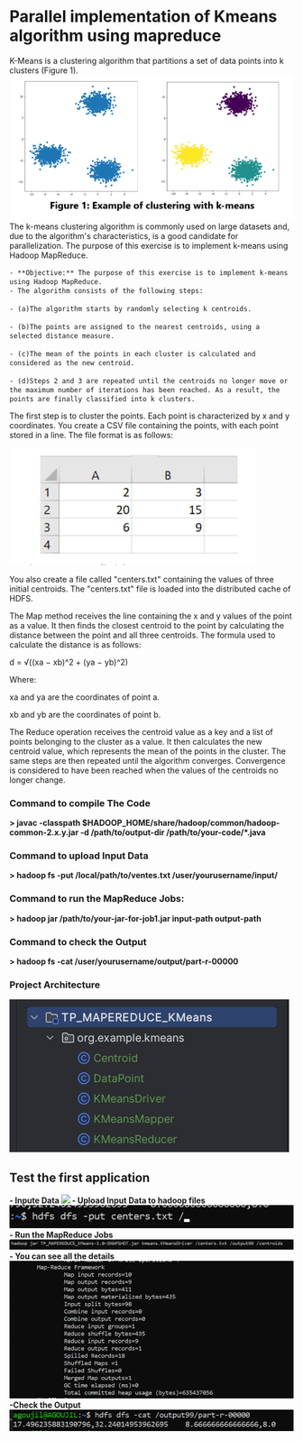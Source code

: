 <h1> Parallel implementation of Kmeans algorithm using mapreduce </h1>

K-Means is a clustering algorithm that partitions a set of data points into k clusters (Figure 1). 
<img src="captures/Capture1.png"></img>
The k-means clustering algorithm is commonly used on large datasets and, due to the algorithm's characteristics,
is a good candidate for parallelization. The purpose of this exercise is to implement k-means using Hadoop MapReduce.


    - **Objective:** The purpose of this exercise is to implement k-means using Hadoop MapReduce.
    - The algorithm consists of the following steps:

    - (a)The algorithm starts by randomly selecting k centroids.

    - (b)The points are assigned to the nearest centroids, using a selected distance measure.

    - (c)The mean of the points in each cluster is calculated and considered as the new centroid.

    - (d)Steps 2 and 3 are repeated until the centroids no longer move or the maximum number of iterations has been reached. As a result, the points are finally classified into k clusters.

The first step is to cluster the points. Each point is characterized by x and y coordinates. You create a CSV file containing the points, with each point stored in a line. The file format is as follows:

<img src="captures/Capture22.png"></img>

You also create a file called "centers.txt" containing the values of three initial centroids. The "centers.txt" file is loaded into the distributed cache of HDFS.

The Map method receives the line containing the x and y values of the point as a value. It then finds the closest centroid to the point by calculating the distance between the point and all three centroids. The formula used to calculate the distance is as follows:

  d = √((xa − xb)^2 + (ya − yb)^2)

Where:

  xa and ya are the coordinates of point a.
  
  xb and yb are the coordinates of point b.

The Reduce operation receives the centroid value as a key and a list of points belonging to the cluster as a value. It then calculates the new centroid value, which represents the mean of the points in the cluster. The same steps are then repeated until the algorithm converges. Convergence is considered to have been reached when the values of the centroids no longer change.


<h3>Command to compile The Code</h3>
<strong>> javac -classpath $HADOOP_HOME/share/hadoop/common/hadoop-common-2.x.y.jar -d /path/to/output-dir /path/to/your-code/*.java</strong>
<h3>Command to upload Input Data</h3>
<strong>> hadoop fs -put /local/path/to/ventes.txt /user/yourusername/input/</strong>
<h3>Command to run the MapReduce Jobs:</h3>
<strong>> hadoop jar /path/to/your-jar-for-job1.jar input-path output-path</strong>
<h3>Command to check the Output</h3>
<strong>> hadoop fs -cat /user/yourusername/output/part-r-00000</strong>
<h3>Project Architecture</h3>
<img src="captures/Capture3.png"></img>
<h2><b>Test the first application<b></h2>
    - Inpute Data
<img src="captures/Capture2.png"></img>
    - Upload Input Data to hadoop files
<img src="captures/Capture5.png"></img>
    - Run the MapReduce Jobs
<img src="captures/Capture4.png"></img>
    - You can see all the details
<img src="captures/Capture6.png"></img>
    -Check the Output
<img src="captures/Capture7.png"></img>
